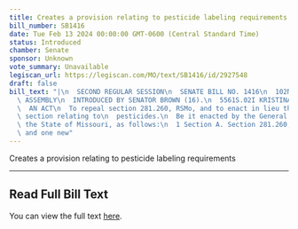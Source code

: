 ```yaml
---
title: Creates a provision relating to pesticide labeling requirements
bill_number: SB1416
date: Tue Feb 13 2024 00:00:00 GMT-0600 (Central Standard Time)
status: Introduced
chamber: Senate
sponsor: Unknown
vote_summary: Unavailable
legiscan_url: https://legiscan.com/MO/text/SB1416/id/2927548
draft: false
bill_text: "|\n  SECOND REGULAR SESSION\n  SENATE BILL NO. 1416\n  102ND GENERA L\
  \ ASSEMBLY\n  INTRODUCED BY SENATOR BROWN (16).\n  5561S.02I KRISTINA MARTIN, Secretary\n\
  \  AN ACT\n  To repeal section 281.260, RSMo, and to enact in lieu thereof one new\
  \ section relating to\n  pesticides.\n  Be it enacted by the General Assembly of\
  \ the State of Missouri, as follows:\n  1 Section A. Section 281.260, RSMo, is repealed\
  \ and one new"
---
```

Creates a provision relating to pesticide labeling requirements

---

## Read Full Bill Text

You can view the full text [here](https://legiscan.com/MO/text/SB1416/id/2927548).
